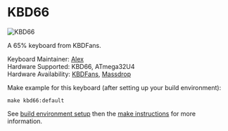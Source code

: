 # KBD66

![KBD66](https://i.imgur.com/qtLuL2o.jpg)

A 65% keyboard from KBDFans.

Keyboard Maintainer: [Alex](https://github.com/allo-world)  
Hardware Supported: KBD66, ATmega32U4  
Hardware Availability: [KBDFans](https://kbdfans.cn), [Massdrop](https://www.massdrop.com/buy/kbd66-mechanical-keyboard-kit?mode=guest_open)

Make example for this keyboard (after setting up your build environment):

    make kbd66:default

See [build environment setup](https://docs.qmk.fm/#/getting_started_build_tools) then the [make instructions](https://docs.qmk.fm/#/getting_started_make_guide) for more information.